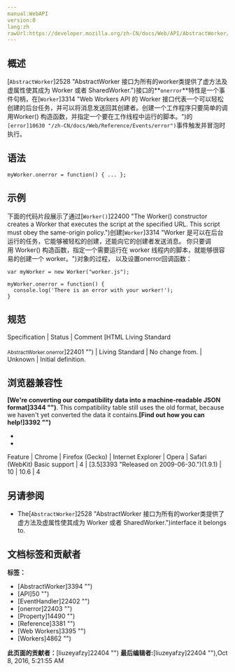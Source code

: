 ```yaml
---
manual:WebAPI
version:0
lang:zh
rawUrl:https://developer.mozilla.org/zh-CN/docs/Web/API/AbstractWorker/onerror
---
```





## 概述<a name="概述"></a>


[`AbstractWorker`]2528 "AbstractWorker 接口为所有的worker类提供了虚方法及虚属性使其成为 Worker 或者 SharedWorker.")接口的**`onerror`**特性是一个事件句柄，在[`Worker`]3314 "Web Workers API 的 Worker 接口代表一个可以轻松创建的后台任务，并可以将消息发送回其创建者。创建一个工作程序只要简单的调用Worker() 构造函数，并指定一个要在工作线程中运行的脚本。")的`[error]10630 "/zh-CN/docs/Web/Reference/Events/error")`事件触发并冒泡时执行。


## 语法<a name="语法"></a>

```
myWorker.onerror = function() { ... };
```

## 示例<a name="示例"></a>


下面的代码片段展示了通过[`Worker()`]22400 "The Worker() constructor creates a Worker that executes the script at the specified URL. This script must obey the same-origin policy.")创建[`Worker`]3314 "Worker 是可以在后台运行的任务，它能够被轻松的创建，还能向它的创建者发送消息。 你只要调用 Worker() 构造函数，指定一个需要运行在 worker 线程内的脚本，就能够很容易的创建一个 worker。")对象的过程， 以及设置onerror回调函数：


```
var myWorker = new Worker("worker.js");

myWorker.onerror = function() {
  console.log('There is an error with your worker!');
}
```

## 规范<a name="规范"></a>
Specification | Status | Comment 
[HTML Living Standard<br></br><small>AbstractWorker.onerror</small>]22401 "") | Living Standard | No change from. 
 | Unknown | Initial definition. 


## 浏览器兼容性<a name="浏览器兼容性"></a>


**[We&#39;re converting our compatibility data into a machine-readable JSON format]3344 "")**. This compatibility table still uses the old format, because we haven&#39;t yet converted the data it contains.**[Find out how you can help!]3392 "")**


* 
* 
Feature | Chrome | Firefox (Gecko) | Internet Explorer | Opera | Safari (WebKit) 
Basic support | 4 | [3.5]3393 "Released on 2009-06-30.")(1.9.1) | 10 | 10.6 | 4 





## 另请参阅<a name="另请参阅"></a>

* The[`AbstractWorker`]2528 "AbstractWorker 接口为所有的worker类提供了虚方法及虚属性使其成为 Worker 或者 SharedWorker.")interface it belongs to.



## 文档标签和贡献者
**标签：**
* [AbstractWorker]3394 "")
* [API]50 "")
* [EventHandler]22402 "")
* [onerror]22403 "")
* [Property]14490 "")
* [Reference]3381 "")
* [Web Workers]3395 "")
* [Workers]4862 "")

**此页面的贡献者：**[liuzeyafzy]22404 "")
**最后编辑者:**[liuzeyafzy]22404 ""),<time>Oct 8, 2016, 5:21:55 AM</time>


